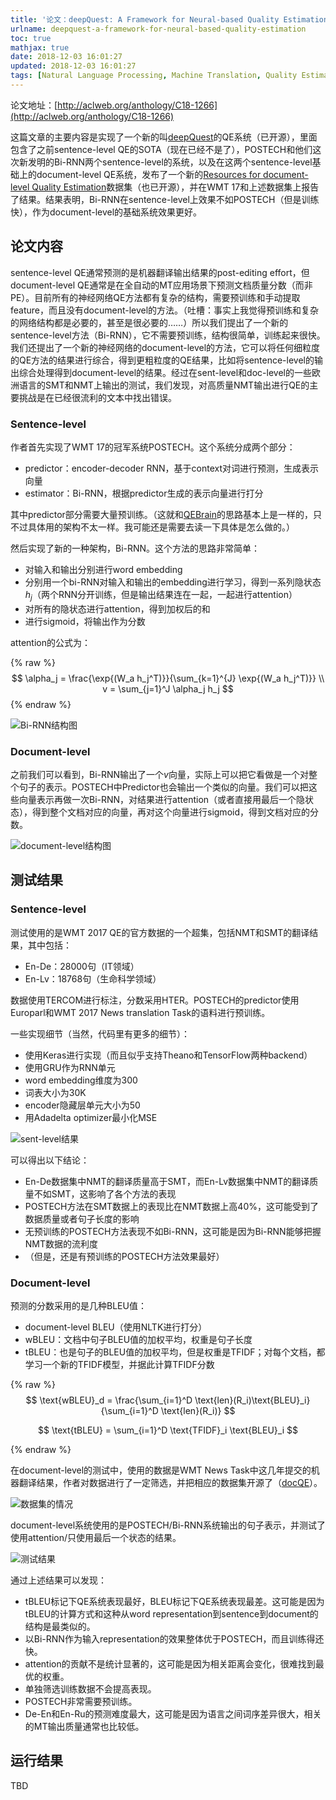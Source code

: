 ```yaml
---
title: '论文：deepQuest: A Framework for Neural-based Quality Estimation'
urlname: deepquest-a-framework-for-neural-based-quality-estimation
toc: true
mathjax: true
date: 2018-12-03 16:01:27
updated: 2018-12-03 16:01:27
tags: [Natural Language Processing, Machine Translation, Quality Estimation, Paper, Reading Report]
---
```


论文地址：[http://aclweb.org/anthology/C18-1266](http://aclweb.org/anthology/C18-1266)

这篇文章的主要内容是实现了一个新的叫[deepQuest](https://sheffieldnlp.github.io/deepQuest/introduction.html)的QE系统（已开源），里面包含了之前sentence-level QE的SOTA（现在已经不是了），POSTECH和他们这次新发明的Bi-RNN两个sentence-level的系统，以及在这两个sentence-level基础上的document-level QE系统，发布了一个新的[Resources for document-level Quality Estimation](https://github.com/fredblain/docQE)数据集（也已开源），并在WMT 17和上述数据集上报告了结果。结果表明，Bi-RNN在sentence-level上效果不如POSTECH（但是训练快），作为document-level的基础系统效果更好。

## 论文内容

sentence-level QE通常预测的是机器翻译输出结果的post-editing effort，但document-level QE通常是在全自动的MT应用场景下预测文档质量分数（而非PE）。目前所有的神经网络QE方法都有复杂的结构，需要预训练和手动提取feature，而且没有document-level的方法。（吐槽：事实上我觉得预训练和复杂的网络结构都是必要的，甚至是很必要的……）所以我们提出了一个新的sentence-level方法（Bi-RNN），它不需要预训练，结构很简单，训练起来很快。我们还提出了一个新的神经网络的document-level的方法，它可以将任何细粒度的QE方法的结果进行综合，得到更粗粒度的QE结果，比如将sentence-level的输出综合处理得到document-level的结果。经过在sent-level和doc-level的一些欧洲语言的SMT和NMT上输出的测试，我们发现，对高质量NMT输出进行QE的主要挑战是在已经很流利的文本中找出错误。

### Sentence-level

作者首先实现了WMT 17的冠军系统POSTECH。这个系统分成两个部分：

* predictor：encoder-decoder RNN，基于context对词进行预测，生成表示向量
* estimator：Bi-RNN，根据predictor生成的表示向量进行打分

其中predictor部分需要大量预训练。（这就和[QEBrain](/post/bilingual-expert-can-find-translation-errors)的思路基本上是一样的，只不过具体用的架构不太一样。我可能还是需要去读一下具体是怎么做的。）

然后实现了新的一种架构，Bi-RNN。这个方法的思路非常简单：

* 对输入和输出分别进行word embedding
* 分别用一个bi-RNN对输入和输出的embedding进行学习，得到一系列隐状态$h_j$（两个RNN分开训练，但是输出结果连在一起，一起进行attention）
* 对所有的隐状态进行attention，得到加权后的和
* 进行sigmoid，将输出作为分数

attention的公式为：

{% raw %}
$$
\alpha_j = \frac{\exp{(W_a h_j^T)}}{\sum_{k=1}^{J} \exp{(W_a h_j^T)}} \\
v = \sum_{j=1}^J \alpha_j h_j
$$
{% endraw %}

![Bi-RNN结构图](sent.jpg)

### Document-level

之前我们可以看到，Bi-RNN输出了一个$v$向量，实际上可以把它看做是一个对整个句子的表示。POSTECH中Predictor也会输出一个类似的向量。我们可以把这些向量表示再做一次Bi-RNN，对结果进行attention（或者直接用最后一个隐状态），得到整个文档对应的向量，再对这个向量进行sigmoid，得到文档对应的分数。

![document-level结构图](doc.jpg)

## 测试结果

### Sentence-level

测试使用的是WMT 2017 QE的官方数据的一个超集，包括NMT和SMT的翻译结果，其中包括：

* En-De：28000句（IT领域）
* En-Lv：18768句（生命科学领域）

数据使用TERCOM进行标注，分数采用HTER。POSTECH的predictor使用Europarl和WMT 2017 News translation Task的语料进行预训练。

一些实现细节（当然，代码里有更多的细节）：

* 使用Keras进行实现（而且似乎支持Theano和TensorFlow两种backend）
* 使用GRU作为RNN单元
* word embedding维度为300
* 词表大小为30K
* encoder隐藏层单元大小为50
* 用Adadelta optimizer最小化MSE

![sent-level结果](table-1.png)

可以得出以下结论：

* En-De数据集中NMT的翻译质量高于SMT，而En-Lv数据集中NMT的翻译质量不如SMT，这影响了各个方法的表现
* POSTECH方法在SMT数据上的表现比在NMT数据上高40%，这可能受到了数据质量或者句子长度的影响
* 无预训练的POSTECH方法表现不如Bi-RNN，这可能是因为Bi-RNN能够把握NMT数据的流利度
* （但是，还是有预训练的POSTECH方法效果最好）

### Document-level

预测的分数采用的是几种BLEU值：

* document-level BLEU（使用NLTK进行打分）
* wBLEU：文档中句子BLEU值的加权平均，权重是句子长度
* tBLEU：也是句子的BLEU值的加权平均，但是权重是TFIDF；对每个文档，都学习一个新的TFIDF模型，并据此计算TFIDF分数

{% raw %}
$$
\text{wBLEU}_d = \frac{\sum_{i=1}^D \text{len}(R_i)\text{BLEU}_i}{\sum_{i=1}^D \text{len}(R_i)}
$$

$$
\text{tBLEU} = \sum_{i=1}^D \text{TFIDF}_i \text{BLEU}_i
$$

{% endraw %}

在document-level的测试中，使用的数据是WMT News Task中这几年提交的机器翻译结果，作者对数据进行了一定筛选，并把相应的数据集开源了（[docQE](https://github.com/fredblain/docQE)）。

![数据集的情况](table-2.png)

document-level系统使用的是POSTECH/Bi-RNN系统输出的句子表示，并测试了使用attention/只使用最后一个状态的结果。

![测试结果](table-4.png)

通过上述结果可以发现：

* tBLEU标记下QE系统表现最好，BLEU标记下QE系统表现最差。这可能是因为tBLEU的计算方式和这种从word representation到sentence到document的结构是最类似的。
* 以Bi-RNN作为输入representation的效果整体优于POSTECH，而且训练得还快。
* attention的贡献不是统计显著的，这可能是因为相关距离会变化，很难找到最优的权重。
* 单独筛选训练数据不会提高表现。
* POSTECH非常需要预训练。
* De-En和En-Ru的预测难度最大，这可能是因为语言之间词序差异很大，相关的MT输出质量通常也比较低。

## 运行结果

TBD
